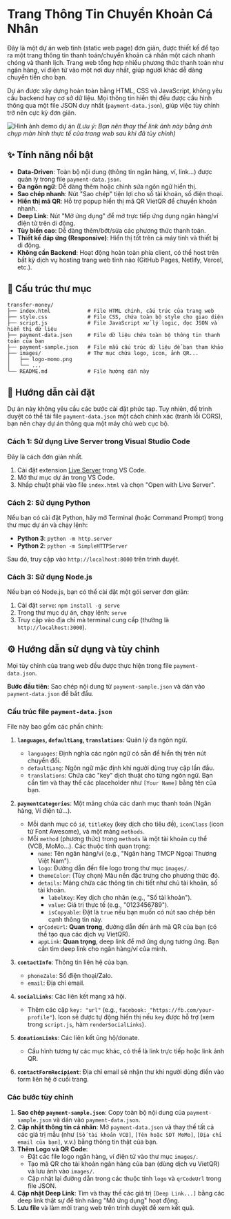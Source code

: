 # Trang Thông Tin Chuyển Khoản Cá Nhân

Đây là một dự án web tĩnh (static web page) đơn giản, được thiết kế để tạo ra một trang thông tin thanh toán/chuyển khoản cá nhân một cách nhanh chóng và thanh lịch. Trang web tổng hợp nhiều phương thức thanh toán như ngân hàng, ví điện tử vào một nơi duy nhất, giúp người khác dễ dàng chuyển tiền cho bạn.

Dự án được xây dựng hoàn toàn bằng HTML, CSS và JavaScript, không yêu cầu backend hay cơ sở dữ liệu. Mọi thông tin hiển thị đều được cấu hình thông qua một file JSON duy nhất (`payment-data.json`), giúp việc tùy chỉnh trở nên cực kỳ đơn giản.

![Hình ảnh demo dự án](https://i.imgur.com/example.png)
*(Lưu ý: Bạn nên thay thế link ảnh này bằng ảnh chụp màn hình thực tế của trang web sau khi đã tùy chỉnh)*

## ✨ Tính năng nổi bật

- **Data-Driven**: Toàn bộ nội dung (thông tin ngân hàng, ví, link...) được quản lý trong file `payment-data.json`.
- **Đa ngôn ngữ**: Dễ dàng thêm hoặc chỉnh sửa ngôn ngữ hiển thị.
- **Sao chép nhanh**: Nút "Sao chép" tiện lợi cho số tài khoản, số điện thoại.
- **Hiển thị mã QR**: Hỗ trợ popup hiển thị mã QR VietQR để chuyển khoản nhanh.
- **Deep Link**: Nút "Mở ứng dụng" để mở trực tiếp ứng dụng ngân hàng/ví điện tử trên di động.
- **Tùy biến cao**: Dễ dàng thêm/bớt/sửa các phương thức thanh toán.
- **Thiết kế đáp ứng (Responsive)**: Hiển thị tốt trên cả máy tính và thiết bị di động.
- **Không cần Backend**: Hoạt động hoàn toàn phía client, có thể host trên bất kỳ dịch vụ hosting trang web tĩnh nào (GitHub Pages, Netlify, Vercel, etc.).

## 📂 Cấu trúc thư mục

```
transfer-money/
├── index.html            # File HTML chính, cấu trúc của trang web
├── style.css             # File CSS, chứa toàn bộ style cho giao diện
├── script.js             # File JavaScript xử lý logic, đọc JSON và hiển thị dữ liệu
├── payment-data.json     # File dữ liệu chứa toàn bộ thông tin thanh toán của bạn
├── payment-sample.json   # File mẫu cấu trúc dữ liệu để bạn tham khảo
├── images/               # Thư mục chứa logo, icon, ảnh QR...
│   ├── logo-momo.png
│   └── ...
└── README.md             # File hướng dẫn này
```

## 🚀 Hướng dẫn cài đặt

Dự án này không yêu cầu các bước cài đặt phức tạp. Tuy nhiên, để trình duyệt có thể tải file `payment-data.json` một cách chính xác (tránh lỗi CORS), bạn nên chạy dự án thông qua một máy chủ web cục bộ.

### Cách 1: Sử dụng Live Server trong Visual Studio Code

Đây là cách đơn giản nhất.
1. Cài đặt extension [Live Server](https://marketplace.visualstudio.com/items?itemName=ritwickdey.LiveServer) trong VS Code.
2. Mở thư mục dự án trong VS Code.
3. Nhấp chuột phải vào file `index.html` và chọn "Open with Live Server".

### Cách 2: Sử dụng Python

Nếu bạn có cài đặt Python, hãy mở Terminal (hoặc Command Prompt) trong thư mục dự án và chạy lệnh:

- **Python 3**: `python -m http.server`
- **Python 2**: `python -m SimpleHTTPServer`

Sau đó, truy cập vào `http://localhost:8000` trên trình duyệt.

### Cách 3: Sử dụng Node.js

Nếu bạn có Node.js, bạn có thể cài đặt một gói server đơn giản:
1. Cài đặt `serve`: `npm install -g serve`
2. Trong thư mục dự án, chạy lệnh: `serve`
3. Truy cập vào địa chỉ mà terminal cung cấp (thường là `http://localhost:3000`).

## ⚙️ Hướng dẫn sử dụng và tùy chỉnh

Mọi tùy chỉnh của trang web đều được thực hiện trong file `payment-data.json`.

**Bước đầu tiên:** Sao chép nội dung từ `payment-sample.json` và dán vào `payment-data.json` để bắt đầu.

### Cấu trúc file `payment-data.json`

File này bao gồm các phần chính:

1.  **`languages`, `defaultLang`, `translations`**: Quản lý đa ngôn ngữ.
    - `languages`: Định nghĩa các ngôn ngữ có sẵn để hiển thị trên nút chuyển đổi.
    - `defaultLang`: Ngôn ngữ mặc định khi người dùng truy cập lần đầu.
    - `translations`: Chứa các "key" dịch thuật cho từng ngôn ngữ. Bạn cần tìm và thay thế các placeholder như `[Your Name]` bằng tên của bạn.

2.  **`paymentCategories`**: Một mảng chứa các danh mục thanh toán (Ngân hàng, Ví điện tử...).
    - Mỗi danh mục có `id`, `titleKey` (key dịch cho tiêu đề), `iconClass` (icon từ Font Awesome), và một mảng `methods`.
    - Mỗi `method` (phương thức) trong `methods` là một tài khoản cụ thể (VCB, MoMo...). Các thuộc tính quan trọng:
        - `name`: Tên ngân hàng/ví (e.g., "Ngân hàng TMCP Ngoại Thương Việt Nam").
        - `logo`: Đường dẫn đến file logo trong thư mục `images/`.
        - `themeColor`: (Tùy chọn) Màu nền đặc trưng cho phương thức đó.
        - `details`: Mảng chứa các thông tin chi tiết như chủ tài khoản, số tài khoản.
            - `labelKey`: Key dịch cho nhãn (e.g., "Số tài khoản").
            - `value`: Giá trị thực tế (e.g., "0123456789").
            - `isCopyable`: Đặt là `true` nếu bạn muốn có nút sao chép bên cạnh thông tin này.
        - `qrCodeUrl`: **Quan trọng**, đường dẫn đến ảnh mã QR của bạn (có thể tạo qua các dịch vụ VietQR).
        - `appLink`: **Quan trọng**, deep link để mở ứng dụng tương ứng. Bạn cần tìm deep link cho ngân hàng/ví của mình.

3.  **`contactInfo`**: Thông tin liên hệ của bạn.
    - `phoneZalo`: Số điện thoại/Zalo.
    - `email`: Địa chỉ email.

4.  **`socialLinks`**: Các liên kết mạng xã hội.
    - Thêm các cặp `key: "url"` (e.g., `facebook: "https://fb.com/your-profile"`). Icon sẽ được tự động hiển thị nếu `key` được hỗ trợ (xem trong `script.js`, hàm `renderSocialLinks`).

5.  **`donationLinks`**: Các liên kết ủng hộ/donate.
    - Cấu hình tương tự các mục khác, có thể là link trực tiếp hoặc link ảnh QR.

6.  **`contactFormRecipient`**: Địa chỉ email sẽ nhận thư khi người dùng điền vào form liên hệ ở cuối trang.

### Các bước tùy chỉnh

1.  **Sao chép `payment-sample.json`**: Copy toàn bộ nội dung của `payment-sample.json` và dán vào `payment-data.json`.
2.  **Cập nhật thông tin cá nhân**: Mở `payment-data.json` và thay thế tất cả các giá trị mẫu (như `[Số tài khoản VCB]`, `[Tên hoặc SĐT MoMo]`, `[Địa chỉ email của bạn]`, v.v.) bằng thông tin thật của bạn.
3.  **Thêm Logo và QR Code**:
    - Đặt các file logo ngân hàng, ví điện tử vào thư mục `images/`.
    - Tạo mã QR cho tài khoản ngân hàng của bạn (dùng dịch vụ VietQR) và lưu ảnh vào `images/`.
    - Cập nhật lại đường dẫn trong các thuộc tính `logo` và `qrCodeUrl` trong file JSON.
4.  **Cập nhật Deep Link**: Tìm và thay thế các giá trị `[Deep Link...]` bằng các deep link thật sự để tính năng "Mở ứng dụng" hoạt động.
5.  **Lưu file** và làm mới trang web trên trình duyệt để xem kết quả.
